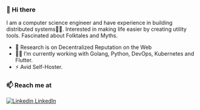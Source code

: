 ### 👋 Hi there 
I am a computer science engineer and have experience in building distributed systems👨‍💻. Interested in making life easier by creating utility tools. Fascinated about Folktales and Myths.

- 🔭 Research is on Decentralized Reputation on the Web
- 👨‍💻 I’m currently working with Golang, Python, DevOps, Kubernetes and Flutter.
- ⚡ Avid Self-Hoster.

### 📫 Reach me at 
[![Linkedin](https://i.stack.imgur.com/gVE0j.png) LinkedIn](https://www.linkedin.com/in/carl-kugblenu/)
